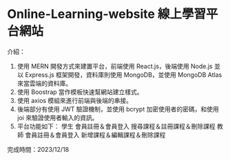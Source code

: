# Online-Learning-website 線上學習平台網站

介紹：

1. 使用 MERN 開發方式來建置平台，前端使用 React.js，後端使用 Node.js 並以 Express.js 框架開發，資料庫則使用 MongoDB，並使用 MongoDB Atlas 來當雲端的資料庫。
2. 使用 Boostrap 當作模板快速幫網站建立樣式。
3. 使用 axios 模組來進行前端與後端的串接。
4. 後端部分有使用 JWT 驗證機制，並使用 bcrypt 加密使用者的密碼，和使用 joi 來驗證使用者輸入的資訊。
5. 平台功能如下：
   學生
   會員註冊＆會員登入
   搜尋課程＆註冊課程＆刪除課程
   教師
   會員註冊＆會員登入
   新增課程＆編輯課程＆刪除課程

完成時間：2023/12/18
